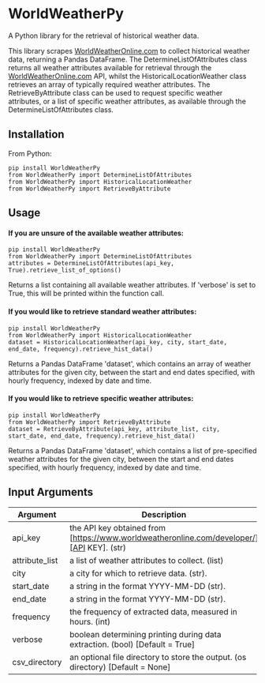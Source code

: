 # WorldWeatherPy

A Python library for the retrieval of historical weather data.

This library scrapes [WorldWeatherOnline.com][website] to collect historical weather data, returning a Pandas DataFrame. 
The DetermineListOfAttributes class returns all weather attributes available for retrieval through the [WorldWeatherOnline.com][website] API, whilst the HistoricalLocationWeather class retrieves an array of typically required weather attributes. The RetrieveByAttribute class can be used to request specific weather attributes, or a list of specific weather attributes, as available through the DetermineListOfAttributes class.

## Installation

From Python:
```
pip install WorldWeatherPy
from WorldWeatherPy import DetermineListOfAttributes
from WorldWeatherPy import HistoricalLocationWeather
from WorldWeatherPy import RetrieveByAttribute
```

## Usage


#### If you are unsure of the available weather attributes:

```
pip install WorldWeatherPy
from WorldWeatherPy import DetermineListOfAttributes
attributes = DetermineListOfAttributes(api_key, True).retrieve_list_of_options()
```
Returns a list containing all available weather attributes. If 'verbose' is set to True, this will be printed within the function call.

#### If you would like to retrieve standard weather attributes:

```
pip install WorldWeatherPy
from WorldWeatherPy import HistoricalLocationWeather
dataset = HistoricalLocationWeather(api_key, city, start_date, end_date, frequency).retrieve_hist_data()
```
Returns a Pandas DataFrame 'dataset', which contains an array of weather attributes for the given city, between the start and end dates specified, with hourly frequency, indexed by date and time.

#### If you would like to retrieve specific weather attributes:

```
pip install WorldWeatherPy
from WorldWeatherPy import RetrieveByAttribute
dataset = RetrieveByAttribute(api_key, attribute_list, city, start_date, end_date, frequency).retrieve_hist_data()
```
Returns a Pandas DataFrame 'dataset', which contains a list of pre-specified weather attributes for the given city, between the start and end dates specified, with hourly frequency, indexed by date and time.


## Input Arguments

| Argument | Description |
| ------ | --------- |
| api_key | the API key obtained from [https://www.worldweatheronline.com/developer/][API KEY]. (str) |
| attribute_list | a list of weather attributes to collect. (list) |
| city | a city for which to retrieve data. (str).  |
| start_date | a string in the format YYYY-MM-DD (str). |
| end_date | a string in the format YYYY-MM-DD (str). |
| frequency | the frequency of extracted data, measured in hours. (int) |
| verbose | boolean determining printing during data extraction. (bool) [Default = True] |
| csv_directory | an optional file directory to store the output. (os directory) [Default = None] |


[website]: <https://www.worldweatheronline.com/>
[API KEY]: <https://www.worldweatheronline.com/developer/>
